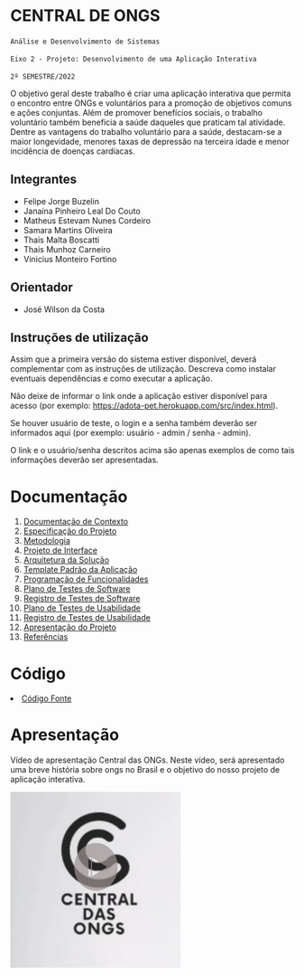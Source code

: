 # CENTRAL DE ONGS

`Análise e Desenvolvimento de Sistemas `

`Eixo 2 - Projeto: Desenvolvimento de uma Aplicação Interativa `

`2º SEMESTRE/2022`

O objetivo geral deste trabalho é criar uma aplicação interativa que permita o encontro entre ONGs e voluntários para a promoção de objetivos comuns e ações conjuntas.
Além de promover benefícios sociais, o trabalho voluntário também beneficia a saúde daqueles que praticam tal atividade. Dentre as vantagens do trabalho voluntário para a saúde, destacam-se a maior longevidade, menores taxas de depressão na terceira idade e menor incidência de doenças cardíacas.

## Integrantes

* Felipe Jorge Buzelin
* Janaína Pinheiro Leal Do Couto 
* Matheus Estevam Nunes Cordeiro 
* Samara Martins Oliveira 
* Thais Malta Boscatti 
* Thais Munhoz Carneiro 
* Vinicius Monteiro Fortino 

## Orientador

* José Wilson da Costa

## Instruções de utilização

Assim que a primeira versão do sistema estiver disponível, deverá complementar com as instruções de utilização. Descreva como instalar eventuais dependências e como executar a aplicação.

Não deixe de informar o link onde a aplicação estiver disponível para acesso (por exemplo: https://adota-pet.herokuapp.com/src/index.html).

Se houver usuário de teste, o login e a senha também deverão ser informados aqui (por exemplo: usuário - admin / senha - admin).

O link e o usuário/senha descritos acima são apenas exemplos de como tais informações deverão ser apresentadas.

# Documentação

<ol>
<li><a href="docs/01-Documentação de Contexto.md"> Documentação de Contexto</a></li>
<li><a href="docs/02-Especificação do Projeto.md"> Especificação do Projeto</a></li>
<li><a href="docs/03-Metodologia.md"> Metodologia</a></li>
<li><a href="docs/04-Projeto de Interface.md"> Projeto de Interface</a></li>
<li><a href="docs/05-Arquitetura da Solução.md"> Arquitetura da Solução</a></li>
<li><a href="docs/06-Template Padrão da Aplicação.md"> Template Padrão da Aplicação</a></li>
<li><a href="docs/07-Programação de Funcionalidades.md"> Programação de Funcionalidades</a></li>
<li><a href="docs/08-Plano de Testes de Software.md"> Plano de Testes de Software</a></li>
<li><a href="docs/09-Registro de Testes de Software.md"> Registro de Testes de Software</a></li>
<li><a href="docs/10-Plano de Testes de Usabilidade.md"> Plano de Testes de Usabilidade</a></li>
<li><a href="docs/11-Registro de Testes de Usabilidade.md"> Registro de Testes de Usabilidade</a></li>
<li><a href="docs/12-Apresentação do Projeto.md"> Apresentação do Projeto</a></li>
<li><a href="docs/13-Referências.md"> Referências</a></li>
</ol>

# Código

<li><a href="src/README.md"> Código Fonte</a></li>

# Apresentação

Vídeo de apresentação Central das ONGs.
Neste vídeo, será apresentado uma breve história sobre ongs no Brasil e o objetivo do nosso projeto de aplicação interativa.

<a href="https://youtu.be/ay75azhGeP0" rel="nofollow"><img src="https://github.com/ICEI-PUC-Minas-PMV-ADS/pmv-ads-2022-2-e2-proj-int-t2-centraldasongs/blob/2ce189dacc49305c28ff9cce8235fd43bb28f2fb/docs/img/central-das-ongs-play1.jpeg" style="width: 60%;"></a>
